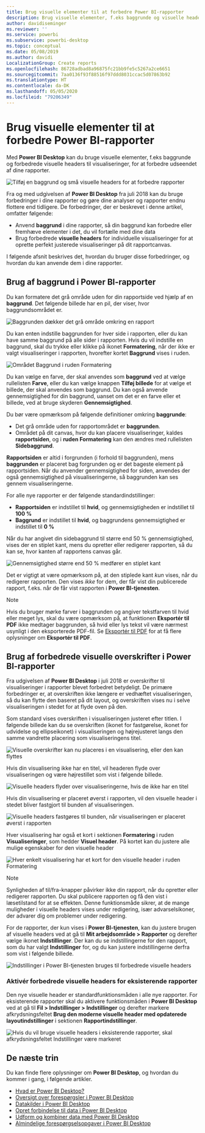```yaml
---
title: Brug visuelle elementer til at forbedre Power BI-rapporter
description: Brug visuelle elementer, f.eks baggrunde og visuelle headers til at forbedre rapporter
author: davidiseminger
ms.reviewer: ''
ms.service: powerbi
ms.subservice: powerbi-desktop
ms.topic: conceptual
ms.date: 05/08/2019
ms.author: davidi
LocalizationGroup: Create reports
ms.openlocfilehash: 86728adbad8a96875fc21bb9fe5c5267a2ce6651
ms.sourcegitcommit: 7aa0136f93f88516f97ddd8031ccac5d07863b92
ms.translationtype: HT
ms.contentlocale: da-DK
ms.lasthandoff: 05/05/2020
ms.locfileid: "79206349"
---
```

# <a name="use-visual-elements-to-enhance-power-bi-reports"></a>Brug visuelle elementer til at forbedre Power BI-rapporter

Med **Power BI Desktop** kan du bruge visuelle elementer, f.eks baggrunde og forbedrede visuelle headers til visualiseringer, for at forbedre udseendet af dine rapporter.

![Tilføj en baggrund og små visuelle headers for at forbedre rapporter](media/desktop-visual-elements-for-reports/visual-elements-for-reports_01.png)

Fra og med udgivelsen af **Power BI Desktop** fra juli 2018 kan du bruge forbedringer i dine rapporter og gøre dine analyser og rapporter endnu flottere end tidligere. De forbedringer, der er beskrevet i denne artikel, omfatter følgende: 

* Anvend **baggrund** i dine rapporter, så din baggrund kan forbedre eller fremhæve elementer i det, du vil fortælle med dine data
* Brug forbedrede **visuelle headers** for individuelle visualiseringer for at oprette perfekt justerede visualiseringer på dit rapportcanvas. 

I følgende afsnit beskrives det, hvordan du bruger disse forbedringer, og hvordan du kan anvende dem i dine rapporter.

## <a name="using-wallpaper-in-power-bi-reports"></a>Brug af baggrund i Power BI-rapporter

Du kan formatere det grå område uden for din rapportside ved hjælp af en **baggrund**. Det følgende billede har en pil, der viser, hvor baggrundsområdet er. 

![Baggrunden dækker det grå område omkring en rapport](media/desktop-visual-elements-for-reports/visual-elements-for-reports_02.png)

Du kan enten indstille baggrunden for hver side i rapporten, eller du kan have samme baggrund på alle sider i rapporten. Hvis du vil indstille en baggrund, skal du trykke eller klikke på ikonet **Formatering**, når der ikke er valgt visualiseringer i rapporten, hvorefter kortet **Baggrund** vises i ruden.

![Området Baggrund i ruden Formatering](media/desktop-visual-elements-for-reports/visual-elements-for-reports_03.png)

Du kan vælge en farve, der skal anvendes som **baggrund** ved at vælge rullelisten **Farve**, eller du kan vælge knappen **Tilføj billede** for at vælge et billede, der skal anvendes som baggrund. Du kan også anvende gennemsigtighed for din baggrund, uanset om det er en farve eller et billede, ved at bruge skyderen **Gennemsigtighed**.

Du bør være opmærksom på følgende definitioner omkring **baggrunde**:

* Det grå område uden for rapportområdet er **baggrunden**.
* Området på dit canvas, hvor du kan placere visualiseringer, kaldes **rapportsiden**, og i **ruden Formatering** kan den ændres med rullelisten **Sidebaggrund**.

**Rapportsiden** er altid i forgrunden (i forhold til baggrunden), mens **baggrunden** er placeret bag forgrunden og er det bageste element på rapportsiden. Når du anvender gennemsigtighed for siden, anvendes der også gennemsigtighed på visualiseringerne, så baggrunden kan ses gennem visualiseringerne.

For alle nye rapporter er der følgende standardindstillinger:

* **Rapportsiden** er indstillet til **hvid**, og gennemsigtigheden er indstillet til **100 %**
* **Baggrund** er indstillet til **hvid**, og baggrundens gennemsigtighed er indstillet til **0 %**

Når du har angivet din sidebaggrund til større end 50 % gennemsigtighed, vises der en stiplet kant, mens du opretter eller redigerer rapporten, så du kan se, hvor kanten af rapportens canvas går. 

![Gennemsigtighed større end 50 % medfører en stiplet kant](media/desktop-visual-elements-for-reports/visual-elements-for-reports_04.png)

Det er vigtigt at være opmærksom på, at den stiplede kant *kun* vises, når du redigerer rapporten. Den vises *ikke* for dem, der får vist din publicerede rapport, f.eks. når de får vist rapporten i **Power BI-tjenesten**.

> [!NOTE]
> Hvis du bruger mørke farver i baggrunden og angiver tekstfarven til hvid eller meget lys, skal du være opmærksom på, at funktionen **Eksportér til PDF** ikke medtager baggrunden, så hvid eller lys tekst vil være nærmest usynligt i den eksporterede PDF-fil. Se [Eksportér til PDF](desktop-export-to-pdf.md) for at få flere oplysninger om **Eksportér til PDF**.


## <a name="using-improved-visual-headers-in-power-bi-reports"></a>Brug af forbedrede visuelle overskrifter i Power BI-rapporter

Fra udgivelsen af **Power BI Desktop** i juli 2018 er overskrifter til visualiseringer i rapporter blevet forbedret betydeligt. De primære forbedringer er, at overskriften ikke længere er vedhæftet visualiseringen, så du kan flytte den baseret på dit layout, og overskriften vises nu i selve visualiseringen i stedet for at flyde oven på den. 

Som standard vises overskriften i visualiseringen justeret efter titlen. I følgende billede kan du se overskriften (ikonet for fastgørelse, ikonet for udvidelse og ellipseikonet) i visualiseringen og højrejusteret langs den samme vandrette placering som visualiseringens titel.

![Visuelle overskrifter kan nu placeres i en visualisering, eller den kan flyttes](media/desktop-visual-elements-for-reports/visual-elements-for-reports_05.png)

Hvis din visualisering ikke har en titel, vil headeren flyde over visualiseringen og være højrestillet som vist i følgende billede. 

![Visuelle headers flyder over visualiseringerne, hvis de ikke har en titel](media/desktop-visual-elements-for-reports/visual-elements-for-reports_07.png)

Hvis din visualisering er placeret øverst i rapporten, vil den visuelle header i stedet bliver fastgjort til bunden af visualiseringen. 

![Visuelle headers fastgøres til bunden, når visualiseringen er placeret øverst i rapporten](media/desktop-visual-elements-for-reports/visual-elements-for-reports_08.png)

Hver visualisering har også et kort i sektionen **Formatering** i ruden **Visualiseringer**, som hedder **Visuel header**. På kortet kan du justere alle mulige egenskaber for den visuelle header

![Hver enkelt visualisering har et kort for den visuelle header i ruden Formatering](media/desktop-visual-elements-for-reports/visual-elements-for-reports_09.png)

> [!NOTE]
> Synligheden af til/fra-knapper påvirker ikke din rapport, når du opretter eller redigerer rapporten. Du skal publicere rapporten og få den vist i læsetilstand for at se effekten. Denne funktionsmåde sikrer, at de mange muligheder i visuelle headers vises under redigering, især advarselsikoner, der advarer dig om problemer under redigering.

For de rapporter, der kun vises i **Power BI-tjenesten**, kan du justere brugen af visuelle headers ved at gå til **Mit arbejdsområde > Rapporter** og derefter vælge ikonet **Indstillinger**. Der kan du se indstillingerne for den rapport, som du har valgt **Indstillinger** for, og du kan justere indstillingerne derfra som vist i følgende billede.

![Indstillinger i Power BI-tjenesten bruges til forbedrede visuelle headers](media/desktop-visual-elements-for-reports/visual-elements-for-reports_10.png)

### <a name="enabling-improved-visual-headers-for-existing-reports"></a>Aktivér forbedrede visuelle headers for eksisterende rapporter

Den nye visuelle header er standardfunktionsmåden i alle nye rapporter. For eksisterende rapporter skal du aktivere funktionsmåden i **Power BI Desktop** ved at gå til **Fil > Indstillinger > Indstillinger** og derefter markere afkrydsningsfeltet **Brug den moderne visuelle header med opdaterede layoutindstillinger** i sektionen **Rapportindstillinger**.

![Hvis du vil bruge visuelle headers i eksisterende rapporter, skal afkrydsningsfeltet Indstillinger være markeret](media/desktop-visual-elements-for-reports/visual-elements-for-reports_06.png)


## <a name="next-steps"></a>De næste trin
Du kan finde flere oplysninger om **Power BI Desktop**, og hvordan du kommer i gang, i følgende artikler.

* [Hvad er Power BI Desktop?](desktop-what-is-desktop.md)
* [Oversigt over forespørgsler i Power BI Desktop](desktop-query-overview.md)
* [Datakilder i Power BI Desktop](desktop-data-sources.md)
* [Opret forbindelse til data i Power BI Desktop](desktop-connect-to-data.md)
* [Udform og kombiner data med Power BI Desktop](desktop-shape-and-combine-data.md)
* [Almindelige forespørgselsopgaver i Power BI Desktop](desktop-common-query-tasks.md)   

